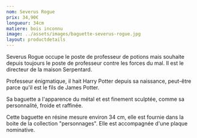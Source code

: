 ```yaml
---
nom: Severus Rogue
prix: 34,90€
longueur: 34cm
matiere: bois inconnu
image: ../assets/images/baguette-severus-rogue.jpg
layout: productdetails
---
```

Severus Rogue occupe le poste de professeur de potions mais souhaite depuis toujours le poste de professeur contre les forces du mal. Il est le directeur de la maison Serpentard.

Professeur énigmatique, il hait Harry Potter depuis sa naissance, peut-être parce qu'il est le fils de James Potter.

Sa baguette a l'apparence du métal et est finement sculptée, comme sa personnalité, froide et raffinée.



Cette baguette en résine mesure environ 34 cm, elle est fournie dans la boite de la collection "personnages". Elle est accompagnée d'une plaque nominative.
